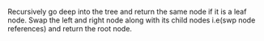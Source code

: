 Recursively go deep into the tree and return the same node if it is a leaf node. Swap the left and right node along with its child nodes i.e(swp node references) and return the root node.
